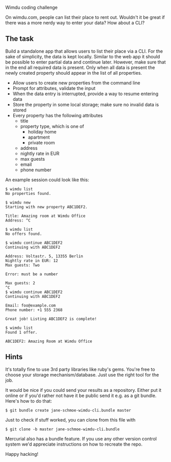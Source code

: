 Wimdu coding challenge

On wimdu.com, people can list their place to rent out. Wouldn't it be
great if there was a more nerdy way to enter your data? How about a
CLI?

## The task

Build a standalone app that allows users to list their place via a
CLI. For the sake of simplicity, the data is kept locally. Similar to
the web app it should be possible to enter partial data and continue
later. However, make sure that in the end all required data is
present. Only when all data is present the newly created property
should appear in the list of all properties.

* Allow users to create new properties from the command line
* Prompt for attributes, validate the input
* When the data entry is interrupted, provide a way to resume entering data
* Store the property in some local storage; make sure no invalid data
  is stored
* Every property has the following attributes
  * title
  * property type, which is one of
    * holiday home
    * apartment
    * private room
  * address
  * nightly rate in EUR
  * max guests
  * email
  * phone number 

An example session could look like this:

    $ wimdu list
    No properties found.

    $ wimdu new
    Starting with new property ABC1DEF2.

    Title: Amazing room at Wimdu Office
    Address: ^C

    $ wimdu list
    No offers found.

    $ wimdu continue ABC1DEF2
    Continuing with ABC1DEF2

    Address: Voltastr. 5, 13355 Berlin
    Nightly rate in EUR: 12
    Max guests: Two

    Error: must be a number

    Max guests: 2
    ^C
    $ wimdu continue ABC1DEF2
    Continuing with ABC1DEF2

    Email: foo@example.com
    Phone number: +1 555 2368

    Great job! Listing ABC1DEF2 is complete!

    $ wimdu list
    Found 1 offer.

    ABC1DEF2: Amazing Room at Wimdu Office

## Hints

It's totally fine to use 3rd party libraries like ruby's gems. You're
free to choose your storage mechanism/database. Just use the right
tool for the job.

It would be nice if you could send your results as a
repository. Either put it online or if you'd rather not have it be
public send it e.g. as a git bundle. Here's how to do that:

    $ git bundle create jane-schmoe-wimdu-cli.bundle master

Just to check if stuff worked, you can clone from this file with

    $ git clone -b master jane-schmoe-wimdu-cli.bundle

Mercurial also has a bundle feature. If you use any other version
control system we'd appreciate instructions on how to recreate the
repo.

Happy hacking!
